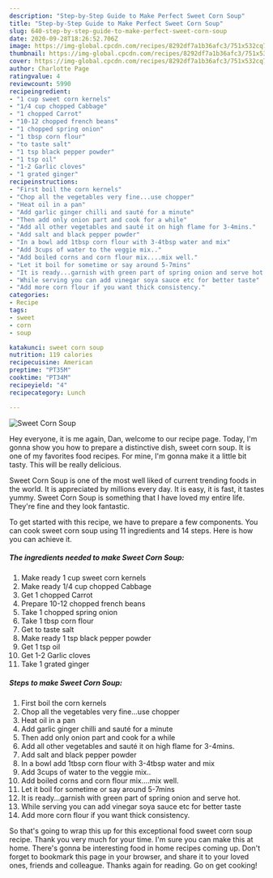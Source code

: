 ```yaml
---
description: "Step-by-Step Guide to Make Perfect Sweet Corn Soup"
title: "Step-by-Step Guide to Make Perfect Sweet Corn Soup"
slug: 640-step-by-step-guide-to-make-perfect-sweet-corn-soup
date: 2020-09-28T18:26:52.706Z
image: https://img-global.cpcdn.com/recipes/8292df7a1b36afc3/751x532cq70/sweet-corn-soup-recipe-main-photo.jpg
thumbnail: https://img-global.cpcdn.com/recipes/8292df7a1b36afc3/751x532cq70/sweet-corn-soup-recipe-main-photo.jpg
cover: https://img-global.cpcdn.com/recipes/8292df7a1b36afc3/751x532cq70/sweet-corn-soup-recipe-main-photo.jpg
author: Charlotte Page
ratingvalue: 4
reviewcount: 5990
recipeingredient:
- "1 cup sweet corn kernels"
- "1/4 cup chopped Cabbage"
- "1 chopped Carrot"
- "10-12 chopped french beans"
- "1 chopped spring onion"
- "1 tbsp corn flour"
- "to taste salt"
- "1 tsp black pepper powder"
- "1 tsp oil"
- "1-2 Garlic cloves"
- "1 grated ginger"
recipeinstructions:
- "First boil the corn kernels"
- "Chop all the vegetables very fine...use chopper"
- "Heat oil in a pan"
- "Add garlic ginger chilli and sauté for a minute"
- "Then add only onion part and cook for a while"
- "Add all other vegetables and sauté it on high flame for 3-4mins."
- "Add salt and black pepper powder"
- "In a bowl add 1tbsp corn flour with 3-4tbsp water and mix"
- "Add 3cups of water to the veggie mix.."
- "Add boiled corns and corn flour mix....mix well."
- "Let it boil for sometime or say around 5-7mins"
- "It is ready...garnish with green part of spring onion and serve hot."
- "While serving you can add vinegar soya sauce etc for better taste"
- "Add more corn flour if you want thick consistency."
categories:
- Recipe
tags:
- sweet
- corn
- soup

katakunci: sweet corn soup 
nutrition: 119 calories
recipecuisine: American
preptime: "PT35M"
cooktime: "PT34M"
recipeyield: "4"
recipecategory: Lunch

---
```



![Sweet Corn Soup](https://img-global.cpcdn.com/recipes/8292df7a1b36afc3/751x532cq70/sweet-corn-soup-recipe-main-photo.jpg)

Hey everyone, it is me again, Dan, welcome to our recipe page. Today, I'm gonna show you how to prepare a distinctive dish, sweet corn soup. It is one of my favorites food recipes. For mine, I'm gonna make it a little bit tasty. This will be really delicious.

Sweet Corn Soup is one of the most well liked of current trending foods in the world. It is appreciated by millions every day. It is easy, it is fast, it tastes yummy. Sweet Corn Soup is something that I have loved my entire life. They're fine and they look fantastic.




To get started with this recipe, we have to prepare a few components. You can cook sweet corn soup using 11 ingredients and 14 steps. Here is how you can achieve it.

<!--inarticleads1-->

##### The ingredients needed to make Sweet Corn Soup:

1. Make ready 1 cup sweet corn kernels
1. Make ready 1/4 cup chopped Cabbage
1. Get 1 chopped Carrot
1. Prepare 10-12 chopped french beans
1. Take 1 chopped spring onion
1. Take 1 tbsp corn flour
1. Get to taste salt
1. Make ready 1 tsp black pepper powder
1. Get 1 tsp oil
1. Get 1-2 Garlic cloves
1. Take 1 grated ginger




<!--inarticleads2-->

##### Steps to make Sweet Corn Soup:

1. First boil the corn kernels
1. Chop all the vegetables very fine...use chopper
1. Heat oil in a pan
1. Add garlic ginger chilli and sauté for a minute
1. Then add only onion part and cook for a while
1. Add all other vegetables and sauté it on high flame for 3-4mins.
1. Add salt and black pepper powder
1. In a bowl add 1tbsp corn flour with 3-4tbsp water and mix
1. Add 3cups of water to the veggie mix..
1. Add boiled corns and corn flour mix....mix well.
1. Let it boil for sometime or say around 5-7mins
1. It is ready...garnish with green part of spring onion and serve hot.
1. While serving you can add vinegar soya sauce etc for better taste
1. Add more corn flour if you want thick consistency.




So that's going to wrap this up for this exceptional food sweet corn soup recipe. Thank you very much for your time. I'm sure you can make this at home. There's gonna be interesting food in home recipes coming up. Don't forget to bookmark this page in your browser, and share it to your loved ones, friends and colleague. Thanks again for reading. Go on get cooking!
